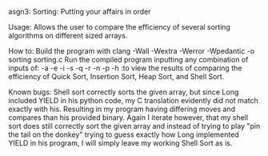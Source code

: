 asgn3: Sorting: Putting your affairs in order

Usage: Allows the user to compare the efficiency of several sorting algorithms on different sized arrays.

How to: Build the program with clang -Wall -Wextra -Werror -Wpedantic -o sorting sorting.c
Run the compiled program inputting any combination of inputs of: -a -e -i -s -q -r -n -p -h :to view the results
of comparing the efficiency of Quick Sort, Insertion Sort, Heap Sort, and Shell Sort.

Known bugs: Shell sort correctly sorts the given array, but since Long included YIELD in his python code, my C translation evidently
did not match exactly with his. Resulting in my program having differing moves and compares than his provided binary. Again I iterate however,
that my shell sort does still correctly sort the given array and instead of trying to play "pin the tail on the donkey" trying to guess exactly how
Long implemented YIELD in his program, I will simply leave my working Shell Sort as is.
